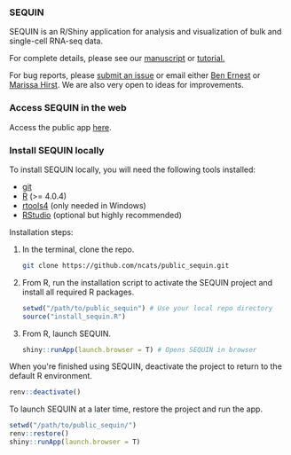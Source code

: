 ### SEQUIN

SEQUIN is an R/Shiny application for analysis and visualization of bulk and single-cell RNA-seq data.

For complete details, please see our [manuscript](https://www.biorxiv.org/content/10.1101/2022.02.23.481646v1) or [tutorial.](www/ncats-SEQUIN-tutorial.html)

For bug reports, please [submit an issue](https://github.com/ncats/public_sequin/issues) or email either [Ben Ernest](mailto:ben.ernest@ranchobiosciences.com) or [Marissa Hirst](mailto:marissa.hirst@ranchobiosciences.com). We are also very open to ideas for improvements. 

### Access SEQUIN in the web

Access the public app [here](https://sequin.ncats.io/).

### Install SEQUIN locally

To install SEQUIN locally, you will need the following tools installed:

* [git](https://git-scm.com/)
* [R](https://cloud.r-project.org/) (>= 4.0.4)
* [rtools4](https://cran.r-project.org/bin/windows/Rtools/rtools40.html) (only needed in Windows)
* [RStudio](https://www.rstudio.com/) (optional but highly recommended)

Installation steps:

1. In the terminal, clone the repo.
   ```bash
   git clone https://github.com/ncats/public_sequin.git
   ```

2. From R, run the installation script to activate the SEQUIN project and install all required R packages.

   ```r
   setwd("/path/to/public_sequin") # Use your local repo directory
   source("install_sequin.R")
   ```

3. From R, launch SEQUIN.

   ```r
   shiny::runApp(launch.browser = T) # Opens SEQUIN in browser
   ```

When you're finished using SEQUIN, deactivate the project to return to the default R environment.

```r
renv::deactivate()
```

To launch SEQUIN at a later time, restore the project and run the app.
```r
setwd("/path/to/public_sequin/")
renv::restore()
shiny::runApp(launch.browser = T)
```
